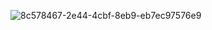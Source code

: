 ![8c578467-2e44-4cbf-8eb9-eb7ec97576e9](https://github.com/user-attachments/assets/abc7cdeb-bd38-4261-99d1-0b08a56edbc3)

